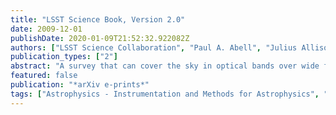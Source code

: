 ```yaml
---
title: "LSST Science Book, Version 2.0"
date: 2009-12-01
publishDate: 2020-01-09T21:52:32.922082Z
authors: ["LSST Science Collaboration", "Paul A. Abell", "Julius Allison", "Scott F. Anderson", "John R. Andrew", "J. Roger P. Angel", "Lee Armus", "David Arnett", "S. J. Asztalos", "Tim S. Axelrod", "Stephen Bailey", "D. R. Ballantyne", "Justin R. Bankert", "Wayne A. Barkhouse", "Jeffrey D. Barr", "L. Felipe Barrientos", "Aaron J. Barth", "James G. Bartlett", "Andrew C. Becker", "Jacek Becla", "Timothy C. Beers", "Joseph P. Bernstein", "Rahul Biswas", "Michael R. Blanton", "Joshua S. Bloom", "John J. Bochanski", "Pat Boeshaar", "Kirk D. Borne", "Marusa Bradac", "W. N. Brandt", "Carrie R. Bridge", "Michael E. Brown", "Robert J. Brunner", "James S. Bullock", "Adam J. Burgasser", "James H. Burge", "David L. Burke", "Phillip A. Cargile", "Srinivasan Chand rasekharan", "George Chartas", "Steven R. Chesley", "You-Hua Chu", "David Cinabro", "Mark W. Claire", "Charles F. Claver", "Douglas Clowe", "A. J. Connolly", "Kem H. Cook", "Jeff Cooke", "Asantha Cooray", "Kevin R. Covey", "Christopher S. Culliton", "Roelof de Jong", "Willem H. de Vries", "Victor P. Debattista", "Francisco Delgado", "Ian P. Dell'Antonio", "Saurav Dhital", "Rosanne Di Stefano", "Mark Dickinson", "Benjamin Dilday", "S. G. Djorgovski", "Gregory Dobler", "Ciro Donalek", "Gregory Dubois-Felsmann", "Josef Durech", "Ardis Eliasdottir", "Michael Eracleous", "Laurent Eyer", "Emilio E. Falco", "Xiaohui Fan", "Christopher D. Fassnacht", "Harry C. Ferguson", "Yanga R. Fernandez", "Brian D. Fields", "Douglas Finkbeiner", "Eduardo E. Figueroa", "Derek B. Fox", "Harold Francke", "James S. Frank", "Josh Frieman", "Sebastien Fromenteau", "Muhammad Furqan", "Gaspar Galaz", "A. Gal-Yam", "Peter Garnavich", "Eric Gawiser", "John Geary", "Perry Gee", "Robert R. Gibson", "Kirk Gilmore", "Emily A. Grace", "Richard F. Green", "William J. Gressler", "Carl J. Grillmair", "Salman Habib", "J. S. Haggerty", "Mario Hamuy", "Alan W. Harris", "Suzanne L. Hawley", "Alan F. Heavens", "Leslie Hebb", "Todd J. Henry", "Edward Hileman", "Eric J. Hilton", "Keri Hoadley", "J. B. Holberg", "Matt J. Holman", "Steve B. Howell", "Leopoldo Infante", "Zeljko Ivezic", "Suzanne H. Jacoby", "Bhuvnesh Jain", " R", " Jedicke", "M. James Jee", "J. Garrett Jernigan", "Saurabh W. Jha", "Kathryn V. Johnston", "R. Lynne Jones", "Mario Juric", "Mikko Kaasalainen", " Styliani", " Kafka", "Steven M. Kahn", "Nathan A. Kaib", "Jason Kalirai", "Jeff Kantor", "Mansi M. Kasliwal", "Charles R. Keeton", "Richard Kessler", "Zoran Knezevic", "Adam Kowalski", "Victor L. Krabbendam", "K. Simon Krughoff", "Shrinivas Kulkarni", "Stephen Kuhlman", "Mark Lacy", "Sebastien Lepine", "Ming Liang", "Amy Lien", "Paulina Lira", "Knox S. Long", "Suzanne Lorenz", "Jennifer M. Lotz", "R. H. Lupton", "Julie Lutz", "Lucas M. Macri", "Ashish A. Mahabal", "Rachel Mandelbaum", "Phil Marshall", "Morgan May", "Peregrine M. McGehee", "Brian T. Meadows", "Alan Meert", "Andrea Milani", "Christopher J. Miller", "Michelle Miller", "David Mills", "Dante Minniti", "David Monet", "Anjum S. Mukadam", "Ehud Nakar", "Douglas R. Neill", "Jeffrey A. Newman", "Sergei Nikolaev", "Martin Nordby", "Paul O'Connor", "Masamune Oguri", "John Oliver", "Scot S. Olivier", "Julia K. Olsen", "Knut Olsen", "Edward W. Olszewski", "Hakeem Oluseyi", "Nelson D. Padilla", "Alex Parker", "Joshua Pepper", "John R. Peterson", "Catherine Petry", "Philip A. Pinto", "James L. Pizagno", "Bogdan Popescu", "Andrej Prsa", "Veljko Radcka", "M. Jordan Raddick", "Andrew Rasmussen", "Arne Rau", "Jeonghee Rho", "James E. Rhoads", "Gordon T. Richards", "Stephen T. Ridgway", "Brant E. Robertson", "Rok Roskar", "Abhijit Saha", "Ata Sarajedini", "Evan Scannapieco", "Terry Schalk", "Rafe Schindler", "Samuel Schmidt", "Sarah Schmidt", "Donald P. Schneider", "German Schumacher", "Ryan Scranton", "Jacques Sebag", "Lynn G. Seppala", "Ohad Shemmer", "Joshua D. Simon", "M. Sivertz", "Howard A. Smith", "J. Allyn Smith", "Nathan Smith", "Anna H. Spitz", "Adam Stanford", "Keivan G. Stassun", "Jay Strader", "Michael A. Strauss", "Christopher W. Stubbs", "Donald W. Sweeney", "Alex Szalay", "Paula Szkody", "Masahiro Takada", "Paul Thorman", "David E. Trilling", "Virginia Trimble", "Anthony Tyson", "Richard Van Berg", "Daniel Vand en Berk", "Jake VanderPlas", "Licia Verde", "Bojan Vrsnak", "Lucianne M. Walkowicz", "Benjamin D. Wand elt", "Sheng Wang", "Yun Wang", "Michael Warner", "Risa H. Wechsler", "Andrew A. West", "Oliver Wiecha", "Benjamin F. Williams", "Beth Willman", "David Wittman", "Sidney C. Wolff", "W. Michael Wood-Vasey", "Przemek Wozniak", "Patrick Young", "Andrew Zentner", "Hu Zhan"]
publication_types: ["2"]
abstract: "A survey that can cover the sky in optical bands over wide fields to faint magnitudes with a fast cadence will enable many of the exciting science opportunities of the next decade. The Large Synoptic Survey Telescope (LSST) will have an effective aperture of 6.7 meters and an imaging camera with field of view of 9.6 deg2̂, and will be devoted to a ten-year imaging survey over 20,000 deg ̂south of +15 deg. Each pointing will be imaged 2000 times with fifteen second exposures in six broad bands from 0.35 to 1.1 microns, to a total point-source depth of råisebox-0.5ex 27.5. The LSST Science Book describes the basic parameters of the LSST hardware, software, and observing plans. The book discusses educational and outreach opportunities, then goes on to describe a broad range of science that LSST will revolutionize: mapping the inner and outer Solar System, stellar populations in the Milky Way and nearby galaxies, the structure of the Milky Way disk and halo and other objects in the Local Volume, transient and variable objects both at low and high redshift, and the properties of normal and active galaxies at low and high redshift. It then turns to far- field cosmological topics, exploring properties of supernovae to zi̊sebox-0.5ex 1, strong and weak lensing, the large-scale distribution of galaxies and baryon oscillations, and how these different probes may be combined to constrain cosmological models and the physics of dark energy. <P />"
featured: false
publication: "*arXiv e-prints*"
tags: ["Astrophysics - Instrumentation and Methods for Astrophysics", "Astrophysics - Cosmology and Extragalactic Astrophysics", "Astrophysics - Earth and Planetary Astrophysics", "Astrophysics - Galaxy Astrophysics", "Astrophysics - Solar and Stellar Astrophysics"]
---
```


